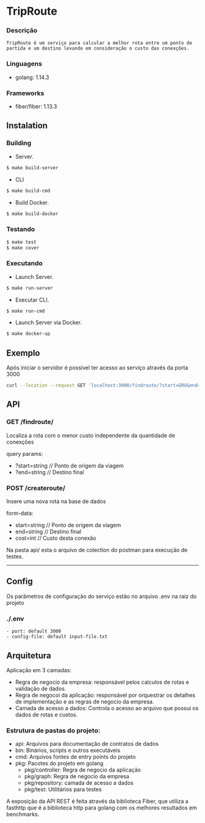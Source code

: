 TripRoute
============

### Descrição
    TripRoute é um serviço para calcular a melhor rota entre um ponto de partida e um destino levando em consideração o custo das conexções.

### Linguagens
- golang: 1.14.3
  
### Frameworks
- fiber/fiber: 1.13.3


Instalation
-----------

### Building

- Server.

```sh
$ make build-server
```

- CLI
```sh
$ make build-cmd
```

- Build Docker.

```sh
$ make build-docker
```

### Testando

```sh
$ make test
$ make cover
```


### Executando

- Launch Server.
```sh
$ make run-server
```
- Executar CLI.
``` sh
$ make run-cmd
```
- Launch Server via Docker.
```sh
$ make docker-up
```

Exemplo
-------

Após iniciar o servidor é possível ter acesso ao serviço através da porta 3000

```sh
curl --location --request GET 'localhost:3000/findroute/?start=GRU&end=ORL'
```

API
---
### GET /findroute/
Localiza a rota com o menor custo independente da quantidade de conexções

query params:
  - ?start=string   // Ponto de origem da viagem
  - ?end=string     // Destino final

### POST /createroute/
Insere uma nova rota na base de dados

form-data:
   - start=string    // Ponto de origem da viagem
   - end=string      // Destino final
   - cost=int       // Custo desta conexão

Na pasta api/ esta o arquivo de colection do postman para execução de testes.

_________

Config
------
Os parâmetros de configuração do serviço estão no arquivo .env na raiz do projeto
### ./.env
    - port: default 3000
    - config-file: default input-file.txt


Arquitetura
-------------

Aplicação em 3 camadas:

  - Regra de negocio da empresa: responsável pelos calculos de rotas e validação de dados.
  - Regra de negocoi da aplicação: responsável por orquestrar os detalhes de implementação e as regras de negocio da empresa.
  - Camada de acesso a dados: Controla o acesso ao arquivo que possui os dados de rotas e custos.

### Estrutura de pastas do projeto:

- api: Arquivos para documentação de contratos de dados
- bin: Binários, scripts e outros executáveis
- cmd: Arquivos fontes de entry points do projeto
- pkg: Pacotes do projeto em golang
    - pkg/controller: Regra de negocio da aplicação
    - pkg/graph: Regra de negocio da empresa
    - pkg/repository: camada de acesso a dados
    - pkg/test: Utilitários para testes

A exposição da API REST é feita através da biblioteca Fiber, que utiliza a fasthttp que é a biblioteca http para golang com os melhores resultados em benchmarks.